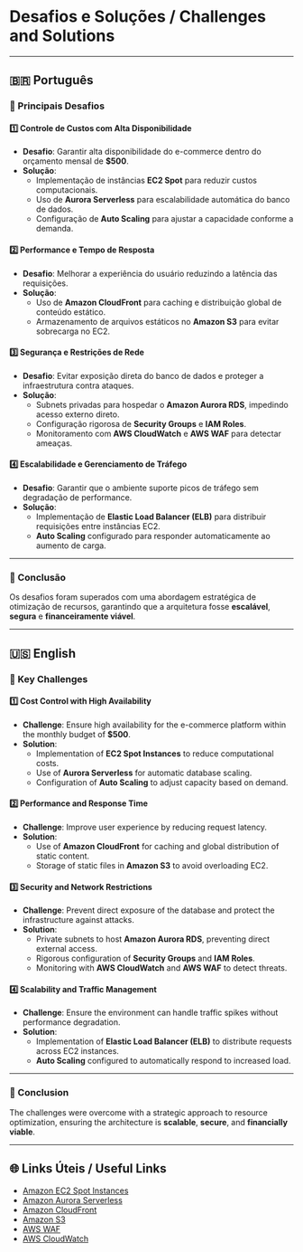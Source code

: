 # Desafios e Soluções / Challenges and Solutions

---

## 🇧🇷 Português

### 🎯 Principais Desafios

#### 1️⃣ Controle de Custos com Alta Disponibilidade

- **Desafio**: Garantir alta disponibilidade do e-commerce dentro do orçamento mensal de **$500**.
- **Solução**:
  - Implementação de instâncias **EC2 Spot** para reduzir custos computacionais.
  - Uso de **Aurora Serverless** para escalabilidade automática do banco de dados.
  - Configuração de **Auto Scaling** para ajustar a capacidade conforme a demanda.

#### 2️⃣ Performance e Tempo de Resposta

- **Desafio**: Melhorar a experiência do usuário reduzindo a latência das requisições.
- **Solução**:
  - Uso de **Amazon CloudFront** para caching e distribuição global de conteúdo estático.
  - Armazenamento de arquivos estáticos no **Amazon S3** para evitar sobrecarga no EC2.

#### 3️⃣ Segurança e Restrições de Rede

- **Desafio**: Evitar exposição direta do banco de dados e proteger a infraestrutura contra ataques.
- **Solução**:
  - Subnets privadas para hospedar o **Amazon Aurora RDS**, impedindo acesso externo direto.
  - Configuração rigorosa de **Security Groups** e **IAM Roles**.
  - Monitoramento com **AWS CloudWatch** e **AWS WAF** para detectar ameaças.

#### 4️⃣ Escalabilidade e Gerenciamento de Tráfego

- **Desafio**: Garantir que o ambiente suporte picos de tráfego sem degradação de performance.
- **Solução**:
  - Implementação de **Elastic Load Balancer (ELB)** para distribuir requisições entre instâncias EC2.
  - **Auto Scaling** configurado para responder automaticamente ao aumento de carga.

---

### 🚀 Conclusão

Os desafios foram superados com uma abordagem estratégica de otimização de recursos, garantindo que a arquitetura fosse **escalável**, **segura** e **financeiramente viável**.

---

## 🇺🇸 English

### 🎯 Key Challenges

#### 1️⃣ Cost Control with High Availability

- **Challenge**: Ensure high availability for the e-commerce platform within the monthly budget of **$500**.
- **Solution**:
  - Implementation of **EC2 Spot Instances** to reduce computational costs.
  - Use of **Aurora Serverless** for automatic database scaling.
  - Configuration of **Auto Scaling** to adjust capacity based on demand.

#### 2️⃣ Performance and Response Time

- **Challenge**: Improve user experience by reducing request latency.
- **Solution**:
  - Use of **Amazon CloudFront** for caching and global distribution of static content.
  - Storage of static files in **Amazon S3** to avoid overloading EC2.

#### 3️⃣ Security and Network Restrictions

- **Challenge**: Prevent direct exposure of the database and protect the infrastructure against attacks.
- **Solution**:
  - Private subnets to host **Amazon Aurora RDS**, preventing direct external access.
  - Rigorous configuration of **Security Groups** and **IAM Roles**.
  - Monitoring with **AWS CloudWatch** and **AWS WAF** to detect threats.

#### 4️⃣ Scalability and Traffic Management

- **Challenge**: Ensure the environment can handle traffic spikes without performance degradation.
- **Solution**:
  - Implementation of **Elastic Load Balancer (ELB)** to distribute requests across EC2 instances.
  - **Auto Scaling** configured to automatically respond to increased load.

---

### 🚀 Conclusion

The challenges were overcome with a strategic approach to resource optimization, ensuring the architecture is **scalable**, **secure**, and **financially viable**.

---

## 🌐 Links Úteis / Useful Links

- [Amazon EC2 Spot Instances](https://aws.amazon.com/ec2/spot/)
- [Amazon Aurora Serverless](https://aws.amazon.com/rds/aurora/serverless/)
- [Amazon CloudFront](https://aws.amazon.com/cloudfront/)
- [Amazon S3](https://aws.amazon.com/s3/)
- [AWS WAF](https://aws.amazon.com/waf/)
- [AWS CloudWatch](https://aws.amazon.com/cloudwatch/)
